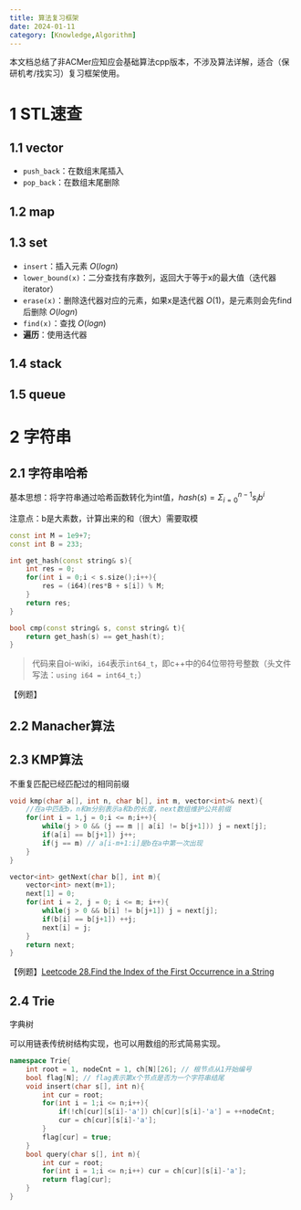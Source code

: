 ```yaml
---
title: 算法复习框架
date: 2024-01-11
category: [Knowledge,Algorithm]
---
```


本文档总结了非ACMer应知应会基础算法cpp版本，不涉及算法详解，适合（保研机考/找实习）复习框架使用。

# 1 STL速查

## 1.1 vector
- `push_back`：在数组末尾插入
- `pop_back`：在数组末尾删除

## 1.2 map

## 1.3 set
- `insert`：插入元素 $O(logn)$
- `lower_bound(x)`：二分查找有序数列，返回大于等于x的最大值（迭代器iterator）
- `erase(x)`：删除迭代器对应的元素，如果x是迭代器 $O(1)$，是元素则会先find后删除 $O(logn)$
- `find(x)`：查找 $O(logn)$
- **遍历**：使用迭代器

## 1.4 stack

## 1.5 queue


# 2 字符串

## 2.1 字符串哈希
基本思想：将字符串通过哈希函数转化为int值，$hash(s) = \Sigma_{i=0}^{n-1} s_i b^i$

注意点：b是大素数，计算出来的和（很大）需要取模

```cpp
const int M = 1e9+7;
const int B = 233;

int get_hash(const string& s){
    int res = 0;
    for(int i = 0;i < s.size();i++){
        res = (i64)(res*B + s[i]) % M;
    }
    return res;
}

bool cmp(const string& s, const string& t){
    return get_hash(s) == get_hash(t);
}
```

> 代码来自oi-wiki，`i64`表示`int64_t`，即c++中的64位带符号整数（头文件写法：`using i64 = int64_t;`）

【例题】

## 2.2 Manacher算法

## 2.3 KMP算法
不重复匹配已经匹配过的相同前缀

```cpp
void kmp(char a[], int n, char b[], int m, vector<int>& next){
    //在a中匹配b，n和m分别表示a和b的长度，next数组维护公共前缀
    for(int i = 1,j = 0;i <= n;i++){
        while(j > 0 && (j == m || a[i] != b[j+1])) j = next[j];
        if(a[i] == b[j+1]) j++;
        if(j == m) // a[i-m+1:i]是b在a中第一次出现
    }
}

vector<int> getNext(char b[], int m){
    vector<int> next(m+1);
    next[1] = 0;
    for(int i = 2, j = 0; i <= m; i++){
        while(j > 0 && b[i] != b[j+1]) j = next[j];
        if(b[i] == b[j+1]) ++j;
        next[i] = j;
    }
    return next;
}
```

【例题】[Leetcode 28.Find the Index of the First Occurrence in a String](https://leetcode.cn/problems/find-the-index-of-the-first-occurrence-in-a-string/description/)

## 2.4 Trie
字典树

可以用链表传统树结构实现，也可以用数组的形式简易实现。

```cpp
namespace Trie{
    int root = 1, nodeCnt = 1, ch[N][26]; // 根节点从1开始编号
    bool flag[N]; // flag表示第x个节点是否为一个字符串结尾
    void insert(char s[], int n){
        int cur = root;
        for(int i = 1;i <= n;i++){
            if(!ch[cur][s[i]-'a']) ch[cur][s[i]-'a'] = ++nodeCnt;
            cur = ch[cur][s[i]-'a'];
        }
        flag[cur] = true;
    }
    bool query(char s[], int n){
        int cur = root;
        for(int i = 1;i <= n;i++) cur = ch[cur][s[i]-'a'];
        return flag[cur];
    }
}
```